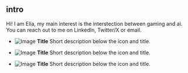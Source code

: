 ## intro
Hi! I am Elia, my main interest is the interstection between gaming and ai. You can reach out to me on LinkedIn, Twitter/X or email.

- ![Image](icon-url) **Title**
  Short description below the icon and title.
  
- ![Image](icon-url) **Title**
  Short description below the icon and title.
  
- ![Image](icon-url) **Title**
  Short description below the icon and title.